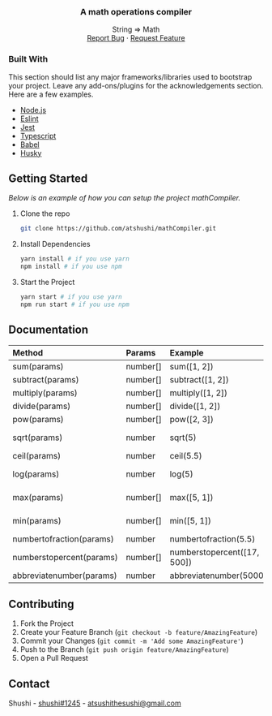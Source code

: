 <br />
  <h3 align="center">A math operations compiler</h3>

  <p align="center">
    String => Math
    <br />
    <a href="https://github.com/othneildrew/mathCompiler/issues">Report Bug</a>
    ·
    <a href="https://github.com/atshushi/mathCompiler/issues">Request Feature</a>
  </p>
</div>

### Built With

This section should list any major frameworks/libraries used to bootstrap your project. Leave any add-ons/plugins for the acknowledgements section. Here are a few examples.

* [Node.js](https://nodejs.org/)
* [Eslint](https://eslint.org/)
* [Jest](https://jestjs.io/)
* [Typescript](https://www.typescriptlang.org/)
* [Babel](https://babeljs.io/)
* [Husky](https://typicode.github.io/husky)

## Getting Started

_Below is an example of how you can setup the project mathCompiler._

1. Clone the repo
   ```sh
   git clone https://github.com/atshushi/mathCompiler.git
   ```
2. Install Dependencies
   ```sh
   yarn install # if you use yarn
   npm install # if you use npm
   ```
3. Start the Project
   ```sh
   yarn start # if you use yarn
   npm run start # if you use npm
   ```

## Documentation

| Method      | Params   | Example     | The same as
| :--------   | :------- | :-------    | :-------
| sum(params) | number[] | sum([1, 2]) | 1 + 2 =
| subtract(params) | number[] | subtract([1, 2]) | 1 - 2 = -3
| multiply(params) | number[] | multiply([1, 2]) | 1 × 2 = 2
| divide(params) | number[] | divide([1, 2]) | 1 / 2 = 0.5
| pow(params) | number[] | pow([2, 3]) | 2³ = 8
| sqrt(params) | number | sqrt(5) | √5 =  2.23606797749979
| ceil(params) | number | ceil(5.5) | ≅5.5 = 6
| log(params) | number  | log(5) | log_e (5) = 1.6094379124341003
| max(params) | number[] | max([5, 1]) | 5 > 1 = 5 (Find the largest number)
| min(params) | number[] | min([5, 1]) | 5 < 1 = 1 (Find the smaller number)
| numbertofraction(params) | number | numbertofraction(5.5) | 5/1
| numberstopercent(params) | number[] | numberstopercent([17, 500]) | (17 / 100) * 500 = 85
| abbreviatenumber(params) | number | abbreviatenumber(50000) | 50K


## Contributing

1. Fork the Project
2. Create your Feature Branch (`git checkout -b feature/AmazingFeature`)
3. Commit your Changes (`git commit -m 'Add some AmazingFeature'`)
4. Push to the Branch (`git push origin feature/AmazingFeature`)
5. Open a Pull Request

## Contact

Shushi - [shushi#1245](https://discord.com/users/852650555254767676) - atsushithesushi@gmail.com
